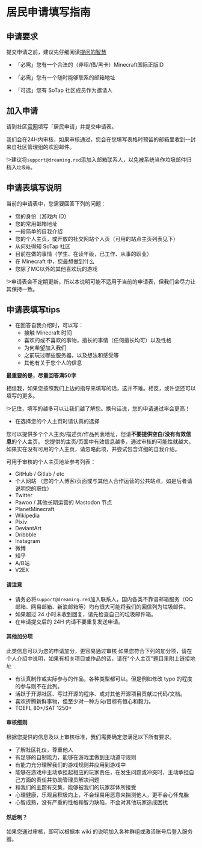 # 居民申请填写指南

## 申请要求

提交申请之前，建议先仔细阅读[提问的智慧](http://lilydjwg.vim-cn.com/articles/smart-questions.html)

- 「必需」您有一个合法的（非租/借/黑卡）Minecraft国际正版ID

- 「必需」您有一个随时能够联系的邮箱地址

- 「可选」您有 SoTap 社区成员作为邀请人

## 加入申请

请到社区[官网](//sotap.org)填写「居民申请」并提交申请表。

我们会在24H内审核，如果审核通过，您会在您填写表格时预留的邮箱里收到一封来自社区管理组的欢迎邮件。

!>建议将`support@dreaming.red`添加入邮箱联系人，以免被系统当作垃圾邮件归档入`垃圾箱`。

## 申请表填写说明

当前的申请表中，您需要回答下列的问题：

- 您的身份（游戏内 ID）
- 您的常用邮箱地址
- 一段简单的自我介绍
- 您的个人主页，或开放的社交网站个人页（可用的站点主页列表见下）
- 从何处得知 SoTap 社区
- 目前在做的事情（学生、在读年级，已工作、从事的职业）
- 在 Minecraft 中，您最想做到什么
- 您除了MC以外的其他喜欢玩的游戏

!>申请表会不定期更新，所以本说明可能不适用于当前的申请表，但我们会尽力让其保持一致。

## 申请表填写tips

- 在回答自我介绍时，可以写：
  - 接触 Minecraft 时间
  - 喜欢的或不喜欢的事物，擅长的事情（任何擅长均可）以及性格
  - 为何希望加入我们
  - 之前玩过哪些服务器，以及想法和感受等
  - 其他有关于您个人的信息

**最重要的是，尽量回答满50字** 

相信我，如果您按照我们上边的指导来填写的话，这并不难。相反，或许您还可以填写的更多。

!>记住，填写的越多可以让我们越了解您。换句话说，您的申请通过率会更高！

- 在选择您的个人主页时请认真的选择

您可以提供多个个人主页/描述页/作品列表地址，但请**不要提供空白/没有有效信息**的个人主页。
您提供的主页/页面中有效信息越多，通过审核的可能性就越大。
如果实在没有可用的个人主页，请忽略此项，并尝试包含详细的自我介绍。

可用于审核的个人主页地址参考列表：
- GitHub / Gitlab / etc
- 个人网站 （您的个人博客/页面或与其他人合作运营的公共站点，如是后者请说明您的职位）
- Twitter
- Pawoo / 其他长期运营的 Mastodon 节点
- PlanetMinecraft
- Wikipedia
- Pixiv
- DeviantArt
- Dribbble
- Instagram
- 微博
- 知乎
- A/B站
- V2EX

#### 请注意
- 请务必将`support@dreaming.red`加入联系人，国内各类不靠谱邮箱服务（QQ邮箱、网易邮箱、新浪邮箱等）均有很大可能将我们的回信列为垃圾邮件。
- 如果超过 24 小时未收到回复，请先检查自己的垃圾邮件箱。
- 在申请提交后的 24H 内请不要重复发送申请。

#### 其他加分项
此类信息可以为您的申请加分，更容易通过审核
如果您符合下列的加分项，请在个人介绍中说明，如果有相关项目或作品的话，请在"个人主页"题目里附上链接地址

- 有认真制作或实际参与的作品，各种类型都可以。但是例如修改 typo 的程度的参与则不在此列。
- 活跃于开源社区、写过开源的程序、或对其他开源项目贡献过代码/文档。
- 喜欢折腾新鲜事物，但至少对一种方向/目标有恒心和毅力。
- TOEFL 80+/SAT 1250+

#### 审核细则

根据您提供的信息及以上审核标准，我们需要确定您满足以下所有要求。

- 了解社区礼仪，尊重他人
- 有足够的自制能力，能够在游戏里做到主动遵守规则
- 有能力充分理解我们的游戏规则并应用到游戏中
- 能够在游戏中主动承担起相应的玩家责任，在发生问题或冲突时，主动承担自己方面的责任并协助管理员解决问题
- 和我们的主题有交集，能够被我们的玩家群体所接受
- 心理健康，乐观且积极向上，不会轻易用恶意来揣测他人，更不会心怀鬼胎
- 心智成熟，没有严重的性格和智力缺陷，不会对其他玩家造成困扰

#### 然后咧？

如果您通过审核，即可以根据本 wiki 的说明加入各种群组或激活账号后登入服务器。
